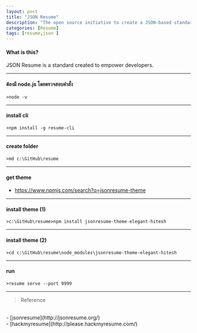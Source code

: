 ```yaml
---
layout: post
title: "JSON Resume"
description: "The open source initiative to create a JSON-based standard for resumes. For developers, by developers."
categories: [Resume]
tags: [resume,json ]
---
```


#### What is this?
JSON Resume is a standard created to empower developers.

---

#### ต้องมี node.js โดยตรวจสอบคำสั่ง
	>node -v

---

#### install cli
	>npm install -g resume-cli

---

#### create folder
	>md c:\GitHub\resume

---

#### get theme
  - https://www.npmjs.com/search?q=jsonresume-theme

---

#### install theme (1)
	>c:\GitHub\resume>npm install jsonresume-theme-elegant-hitesh

---

#### install theme (2)
	>cd c:\GitHub\resume\node_modules\jsonresume-theme-elegant-hitesh

---

#### run  
	>resume serve --port 9999

---  


> Reference
<br>
	- [jsonresume](http://jsonresume.org/)
<br>
  - [hackmyresume](http://please.hackmyresume.com/)
